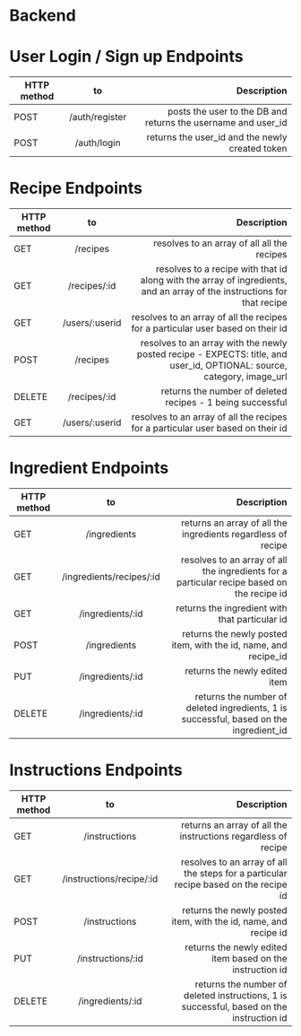 # Backend

# User Login / Sign up Endpoints
| HTTP method        | to           | Description  |
| ------------- |:-------------:| -----:|
| POST       | /auth/register | posts the user to the DB and returns the username and user_id |
| POST      | /auth/login      |  returns the user_id and the newly created token |

# Recipe Endpoints
| HTTP method        | to           | Description  |
| ------------- |:-------------:| -----:|
| GET       | /recipes | resolves to an array of all all the recipes |
| GET      | /recipes/:id      |  resolves to a recipe with that id along with the array of ingredients, and an array of the instructions for that recipe |
| GET | /users/:userid      |    resolves to an array of all the recipes for a particular user based on their id |
| POST       | /recipes | resolves to an array with the newly posted recipe - EXPECTS: title, and user_id, OPTIONAL: source, category, image_url |
| DELETE      | /recipes/:id      |  returns the number of deleted recipes - 1 being successful |
| GET | /users/:userid      |    resolves to an array of all the recipes for a particular user based on their id |

# Ingredient Endpoints
| HTTP method        | to           | Description  |
| ------------- |:-------------:| -----:|
| GET       | /ingredients | returns an array of all the ingredients regardless of recipe |
| GET      | /ingredients/recipes/:id      |  resolves to an array of all the ingredients for a particular recipe based on the recipe id |
| GET | /ingredients/:id      |    returns the ingredient with that particular id |
| POST       | /ingredients | returns the newly posted item, with the id, name, and recipe_id |
| PUT       | /ingredients/:id | returns the newly edited item |
| DELETE      | /ingredients/:id      |  returns the number of deleted ingredients, 1 is successful, based on the ingredient_id |

# Instructions Endpoints
| HTTP method        | to           | Description  |
| ------------- |:-------------:| -----:|
| GET       | /instructions | returns an array of all the instructions regardless of recipe |
| GET      | /instructions/recipe/:id      |  resolves to an array of all the steps for a particular recipe based on the recipe id |
| POST       | /instructions | returns the newly posted item, with the id, name, and recipe id |
| PUT       | /instructions/:id | returns the newly edited item based on the instruction id |
| DELETE      | /ingredients/:id      |  returns the number of deleted instructions, 1 is successful, based on the instruction id |










